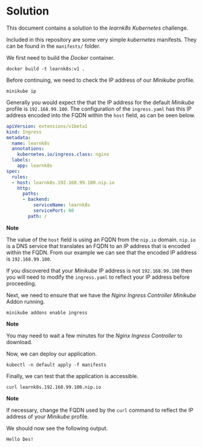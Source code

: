 # Solution

This document contains a solution to the _learnk8s_ _Kubernetes_ challenge.  

Included in this repository are some very simple _kubernetes_ manifests.  They can be found in the `manifests/` folder.

We first need to build the _Docker_ container.

```console
docker build -t learnk8s:v1 .
```

Before continuing, we need to check the IP address of our _Minikube_ profile.

```console
minikube ip
```

Generally you would expect the that the IP address for the default _Minikube_ profile is `192.168.99.100`.  The configuration of the `ingress.yaml` has this IP address encoded into the FQDN within the `host` field, as can be seen below.

```yaml
apiVersion: extensions/v1beta1
kind: Ingress
metadata:
  name: learnk8s
  annotations:
    kubernetes.io/ingress.class: nginx
  labels:
    app: learnk8s
spec:
  rules:
  - host: learnk8s.192.168.99.100.nip.io
    http:
      paths:
      - backend:
          serviceName: learnk8s
          servicePort: 80
        path: /
```

**Note**

The value of the `host` field is using an FQDN from the `nip.io` domain.  `nip.io` is a DNS service that translates an FQDN to an IP address that is encoded within the FQDN.  From our example we can see that the encoded IP address is `192.168.99.100`.

If you discovered that your _Minikube_ IP address is not `192.168.99.100` then you will need to modify the `ingress.yaml` to reflect your IP address before proceeding.

Next, we need to ensure that we have the _Nginx Ingress Controller_ _Minikube_ Addon running.

```console
minikube addons enable ingress
```

**Note**

You may need to wait a few minutes for the _Nginx Ingress Controller_ to download.


Now, we can deploy our application.

```console
kubectl -n default apply -f manifests
```

Finally, we can test that the application is accessible.

```console
curl learnk8s.192.168.99.100.nip.io
```

**Note**

If necessary, change the FQDN used by the `curl` command to reflect the IP address of your _Minikube_ profile.

We should now see the following output.

```console
Hello Des!
```

